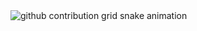 <picture>
        <source media="(prefers-color-scheme: dark)" srcset="https://raw.githubusercontent.com/danilohardware2018/danilohardware2018/output/github-contribution-grid-snake-dark.svg">
        <source media="(prefers-color-scheme: light)" srcset="https://raw.githubusercontent.com/danilohardware2018/danilohardware2018/output/github-contribution-grid-snake.svg">
        <img alt="github contribution grid snake animation" src="https://raw.githubusercontent.com/danilohardware2018/danilohardware2018/output/github-contribution-grid-snake.svg">
      </picture>
